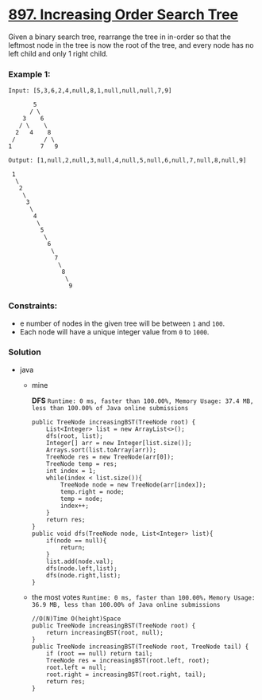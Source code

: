 # [897. Increasing Order Search Tree](https://leetcode.com/problems/increasing-order-search-tree/)

Given a binary search tree, rearrange the tree in in-order so that the leftmost node in the tree is now the root of the tree, and every node has no left child and only 1 right child.

### Example 1:
```
Input: [5,3,6,2,4,null,8,1,null,null,null,7,9]

       5
      / \
    3    6
   / \    \
  2   4    8
 /        / \ 
1        7   9

Output: [1,null,2,null,3,null,4,null,5,null,6,null,7,null,8,null,9]

 1
  \
   2
    \
     3
      \
       4
        \
         5
          \
           6
            \
             7
              \
               8
                \
                 9  
 ```

### Constraints:
* e number of nodes in the given tree will be between `1` and `100`.
* Each node will have a unique integer value from `0` to `1000`.

### Solution
* java
  * mine
  
    **DFS** `Runtime: 0 ms, faster than 100.00%, Memory Usage: 37.4 MB, less than 100.00% of Java online submissions`
    ```
    public TreeNode increasingBST(TreeNode root) {
        List<Integer> list = new ArrayList<>();
        dfs(root, list);
        Integer[] arr = new Integer[list.size()];
        Arrays.sort(list.toArray(arr));
        TreeNode res = new TreeNode(arr[0]);
        TreeNode temp = res;
        int index = 1;
        while(index < list.size()){
            TreeNode node = new TreeNode(arr[index]);
            temp.right = node;
            temp = node;
            index++;
        }
        return res;
    }
    public void dfs(TreeNode node, List<Integer> list){
        if(node == null){
            return;
        }
        list.add(node.val);
        dfs(node.left,list);
        dfs(node.right,list);
    }
    ```
  * the most votes `Runtime: 0 ms, faster than 100.00%，Memory Usage: 36.9 MB, less than 100.00% of Java online submissions `
    ```
    //O(N)Time O(height)Space
    public TreeNode increasingBST(TreeNode root) {
        return increasingBST(root, null);
    }
    public TreeNode increasingBST(TreeNode root, TreeNode tail) {
        if (root == null) return tail;
        TreeNode res = increasingBST(root.left, root);
        root.left = null;
        root.right = increasingBST(root.right, tail);
        return res;
    }
    ```
